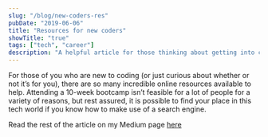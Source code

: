 ```yaml
---
slug: "/blog/new-coders-res"
pubDate: "2019-06-06"
title: "Resources for new coders"
showTitle: "true"
tags: ["tech", "career"]
description: "A helpful article for those thinking about getting into coding"
---
```


For those of you who are new to coding (or just curious about whether or not it’s for you), there are so many incredible online resources available to help. Attending a 10-week bootcamp isn’t feasible for a lot of people for a variety of reasons, but rest assured, it is possible to find your place in this tech world if you know how to make use of a search engine.

Read the rest of the article on my Medium page [here](https://blog.usejournal.com/my-rocky-relationship-with-math-51a3021d9230)